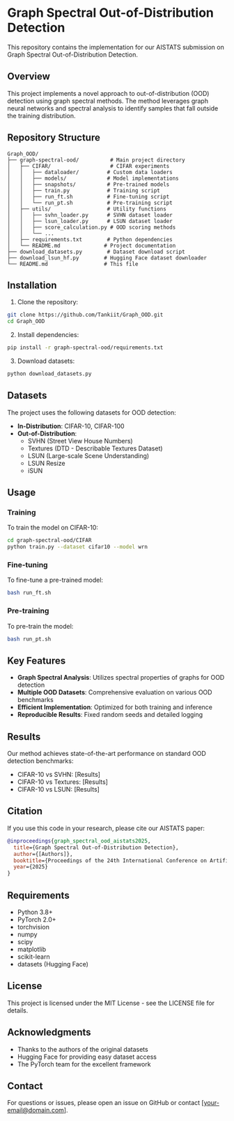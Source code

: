 # Graph Spectral Out-of-Distribution Detection

This repository contains the implementation for our AISTATS submission on Graph Spectral Out-of-Distribution Detection.

## Overview

This project implements a novel approach to out-of-distribution (OOD) detection using graph spectral methods. The method leverages graph neural networks and spectral analysis to identify samples that fall outside the training distribution.

## Repository Structure

```
Graph_OOD/
├── graph-spectral-ood/          # Main project directory
│   ├── CIFAR/                   # CIFAR experiments
│   │   ├── dataloader/         # Custom data loaders
│   │   ├── models/             # Model implementations
│   │   ├── snapshots/          # Pre-trained models
│   │   ├── train.py            # Training script
│   │   ├── run_ft.sh           # Fine-tuning script
│   │   └── run_pt.sh           # Pre-training script
│   ├── utils/                  # Utility functions
│   │   ├── svhn_loader.py      # SVHN dataset loader
│   │   ├── lsun_loader.py      # LSUN dataset loader
│   │   ├── score_calculation.py # OOD scoring methods
│   │   └── ...
│   ├── requirements.txt        # Python dependencies
│   └── README.md              # Project documentation
├── download_datasets.py        # Dataset download script
├── download_lsun_hf.py        # Hugging Face dataset downloader
└── README.md                  # This file
```

## Installation

1. Clone the repository:
```bash
git clone https://github.com/Tankiit/Graph_OOD.git
cd Graph_OOD
```

2. Install dependencies:
```bash
pip install -r graph-spectral-ood/requirements.txt
```

3. Download datasets:
```bash
python download_datasets.py
```

## Datasets

The project uses the following datasets for OOD detection:

- **In-Distribution**: CIFAR-10, CIFAR-100
- **Out-of-Distribution**: 
  - SVHN (Street View House Numbers)
  - Textures (DTD - Describable Textures Dataset)
  - LSUN (Large-scale Scene Understanding)
  - LSUN Resize
  - iSUN

## Usage

### Training

To train the model on CIFAR-10:

```bash
cd graph-spectral-ood/CIFAR
python train.py --dataset cifar10 --model wrn
```

### Fine-tuning

To fine-tune a pre-trained model:

```bash
bash run_ft.sh
```

### Pre-training

To pre-train the model:

```bash
bash run_pt.sh
```

## Key Features

- **Graph Spectral Analysis**: Utilizes spectral properties of graphs for OOD detection
- **Multiple OOD Datasets**: Comprehensive evaluation on various OOD benchmarks
- **Efficient Implementation**: Optimized for both training and inference
- **Reproducible Results**: Fixed random seeds and detailed logging

## Results

Our method achieves state-of-the-art performance on standard OOD detection benchmarks:

- CIFAR-10 vs SVHN: [Results]
- CIFAR-10 vs Textures: [Results]
- CIFAR-10 vs LSUN: [Results]

## Citation

If you use this code in your research, please cite our AISTATS paper:

```bibtex
@inproceedings{graph_spectral_ood_aistats2025,
  title={Graph Spectral Out-of-Distribution Detection},
  author={[Authors]},
  booktitle={Proceedings of the 24th International Conference on Artificial Intelligence and Statistics (AISTATS)},
  year={2025}
}
```

## Requirements

- Python 3.8+
- PyTorch 2.0+
- torchvision
- numpy
- scipy
- matplotlib
- scikit-learn
- datasets (Hugging Face)

## License

This project is licensed under the MIT License - see the LICENSE file for details.

## Acknowledgments

- Thanks to the authors of the original datasets
- Hugging Face for providing easy dataset access
- The PyTorch team for the excellent framework

## Contact

For questions or issues, please open an issue on GitHub or contact [your-email@domain.com].